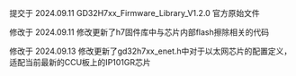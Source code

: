 提交于 2024.09.11 
GD32H7xx_Firmware_Library_V1.2.0 官方原始文件

修改于 2024.09.11
修改更新了h7固件库中与芯片内部flash擦除相关的代码

修改于 2024.09.13
修改更新了gd32h7xx_enet.h中对于以太网芯片的配置定义，适配当前最新的CCU板上的IP101GR芯片
